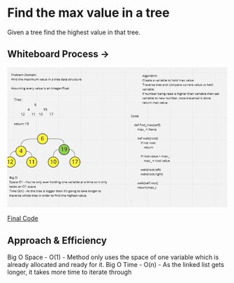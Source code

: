 # Find the max value in a tree

Given a tree find the highest value in that tree.

## Whiteboard Process -> 

![Whiteboard](./maxtree.PNG)

[Final Code](../../data_structures/binary_tree.py)

## Approach & Efficiency

Big O Space - O(1) - Method only uses the space of one variable which is already allocated and ready for it. 
Big O Time - O(n) - As the linked list gets longer, it takes more time to iterate through 